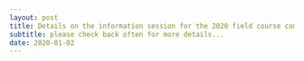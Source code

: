 ```yaml
---
layout: post
title: Details on the information session for the 2020 field course coming soon
subtitle: please check back often for more details...
date: 2020-01-02
---
```




